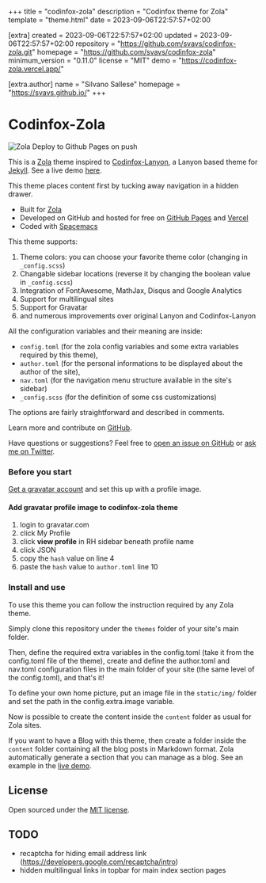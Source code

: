 
+++
title = "codinfox-zola"
description = "Codinfox theme for Zola"
template = "theme.html"
date = 2023-09-06T22:57:57+02:00

[extra]
created = 2023-09-06T22:57:57+02:00
updated = 2023-09-06T22:57:57+02:00
repository = "https://github.com/svavs/codinfox-zola.git"
homepage = "https://github.com/svavs/codinfox-zola"
minimum_version = "0.11.0"
license = "MIT"
demo = "https://codinfox-zola.vercel.app/"

[extra.author]
name = "Silvano Sallese"
homepage = "https://svavs.github.io/"
+++        

# Codinfox-Zola

![Zola Deploy to Github Pages on push](https://github.com/svavs/codinfox-zola/workflows/Zola%20Deploy%20to%20Pages%20on%20push/badge.svg?branch=master)

This is a [Zola](https://www.getzola.com) theme inspired to [Codinfox-Lanyon](https://codinfox.github.com/), a Lanyon based theme for [Jekyll](http://jekyllrb.com). See a live demo [here](https://codinfox-zola.vercel.app/).

This theme places content first by tucking away navigation in a hidden drawer.

* Built for [Zola](https://www.getzola.com)
* Developed on GitHub and hosted for free on [GitHub Pages](https://pages.github.com) and [Vercel](https://vercel.com)
* Coded with [Spacemacs](https://www.spacemacs.org)

This theme supports:

1. Theme colors: you can choose your favorite theme color (changing in `_config.scss`)
2. Changable sidebar locations (reverse it by changing the boolean value in `_config.scss`)
3. Integration of FontAwesome, MathJax, Disqus and Google Analytics
4. Support for multilingual sites
5. Support for Gravatar
6. and numerous improvements over original Lanyon and Codinfox-Lanyon

All the configuration variables and their meaning are inside:

- `config.toml` (for the zola config variables and some extra variables required by this theme),
- `author.toml` (for the personal informations to be displayed about the author of the site),
- `nav.toml` (for the navigation menu structure available in the site's sidebar)
- `_config.scss` (for the definition of some css customizations)

The options are fairly straightforward and described in comments.

Learn more and contribute on [GitHub](https://github.com/svavs/codinfox-zola).

Have questions or suggestions? Feel free to [open an issue on GitHub](https://github.com/svavs/codinfox-zola/issues/new) or [ask me on Twitter](https://twitter.com/svavs).

### Before you start

[Get a gravatar account](https://gravatar.com) and set this up with a profile image.

#### Add gravatar profile image to codinfox-zola theme

1. login to gravatar.com
2. click My Profile
3. click **view profile** in RH sidebar beneath profile name
4. click JSON
5. copy the `hash` value on line 4
6. paste the `hash` value to `author.toml` line 10


### Install and use

To use this theme you can follow the instruction required by any Zola theme.

Simply clone this repository under the `themes` folder of your site's main folder.

Then, define the required extra variables in the config.toml (take it from the config.toml file of the theme), create and define the author.toml and nav.toml configuration files in the main folder of your site (the same level of the config.toml), and that's it!

To define your own home picture, put an image file in the `static/img/` folder and set the path in the config.extra.image variable.

Now is possible to create the content inside the `content` folder as usual for Zola sites.

If you want to have a Blog with this theme, then create a folder inside the `content` folder containing all the blog posts in Markdown format. Zola automatically generate a section that you can manage as a blog. See an example in the [live demo](https://codinfox-zola.vercel.app/blog/).


 
## License

Open sourced under the [MIT license](LICENSE.md).


## TODO
 - recaptcha for hiding email address link (https://developers.google.com/recaptcha/intro)
 - hidden multilingual links in topbar for main index section pages

        